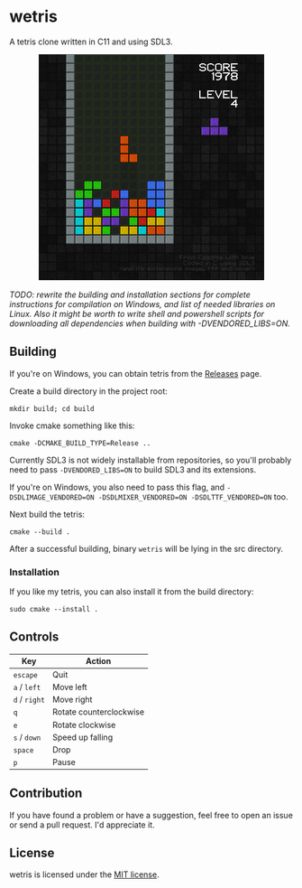 # wetris

A tetris clone written in C11 and using SDL3.

<p align="center">
  <img src="screenshots/screenshot.png" alt="a screenshot of the tetris">
</p>

*TODO: rewrite the building and installation sections for complete instructions for compilation on Windows,
and list of needed libraries on Linux. Also it might be worth to write shell and powershell scripts for
downloading all dependencies when building with -DVENDORED_LIBS=ON.*

## Building

If you're on Windows, you can obtain tetris from the
[Releases](https://github.com/inunix3/wetris/releases) page.

Create a build directory in the project root:

```
mkdir build; cd build
```

Invoke cmake something like this:

```
cmake -DCMAKE_BUILD_TYPE=Release ..
```

Currently SDL3 is not widely installable from repositories, so you'll probably need to pass
`-DVENDORED_LIBS=ON` to build SDL3 and its extensions.

If you're on Windows, you also need to pass this flag, and `-DSDLIMAGE_VENDORED=ON
-DSDLMIXER_VENDORED=ON -DSDLTTF_VENDORED=ON` too.

Next build the tetris:

```
cmake --build .
```

After a successful building, binary `wetris` will be lying in the src directory.

### Installation

If you like my tetris, you can also install it from the build directory:

```
sudo cmake --install .
```

## Controls

| Key           | Action                  |
|---------------|-------------------------|
| `escape`      | Quit                    |
| `a` / `left`  | Move left               |
| `d` / `right` | Move right              |
| `q`           | Rotate counterclockwise |
| `e`           | Rotate clockwise        |
| `s` / `down`  | Speed up falling        |
| `space`       | Drop                    |
| `p`           | Pause                   |

## Contribution

If you have found a problem or have a suggestion, feel free to open an issue or send a pull request.
I'd appreciate it.

## License

wetris is licensed under the [MIT license](LICENSE.md).
